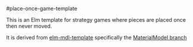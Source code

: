 #place-once-game-template

This is an Elm template for strategy games where pieces are placed once then never moved.

It is derived from [elm-mdl-template](https://github.com/Ryan1729/elm-mdl-template) specifically the [MaterialModel branch](https://github.com/Ryan1729/elm-mdl-template/tree/MaterialModel)
